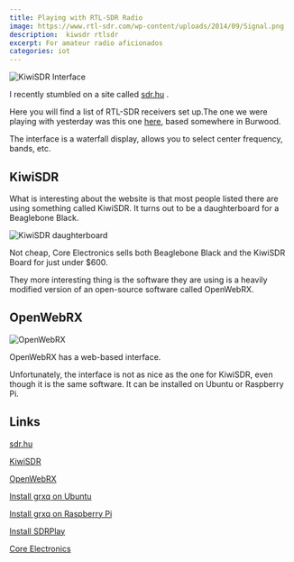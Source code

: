 ```yaml
---
title: Playing with RTL-SDR Radio
image: https://www.rtl-sdr.com/wp-content/uploads/2014/09/Signal.png
description:  kiwsdr rtlsdr
excerpt: For amateur radio aficionados
categories: iot
---
```

![KiwiSDR Interface](https://github.com/raspberrypisig/raspberrypisig.github.io/raw/master/assets/images/kiwisdr.jpg)

I recently stumbled on a site called [sdr.hu](sdr.hu) .

Here you will find a list of RTL-SDR receivers set up.The one we were playing with yesterday was this one [here](http://kiwisdr.vk3tlw.net:8073/), based somewhere in Burwood.

The interface is a waterfall display, allows you to select center frequency, bands, etc. 

## KiwiSDR
What is interesting about the website is that most people listed there are using something called KiwiSDR. It turns out to be a daughterboard for a 
Beaglebone Black.

![KiwiSDR daughterboard](https://github.com/raspberrypisig/raspberrypisig.github.io/raw/master/assets/images/kiwisdr-guts.jpg)

Not cheap, Core Electronics sells both Beaglebone Black and the KiwiSDR Board for just under $600.

They more interesting thing is the software they are using is a heavily modified version of an open-source software called OpenWebRX.

## OpenWebRX

![OpenWebRX](https://camo.githubusercontent.com/1203d0cf947cd88b198068dc1cad84aeeea0d989/687474703a2f2f626c6f672e7364722e68752f696d616765732f6f70656e77656272782f73637265656e73686f742e706e67)

OpenWebRX has a web-based interface.

Unfortunately, the interface is not as nice as the one for KiwiSDR, even though it is the same software. It can be installed on Ubuntu
or Raspberry Pi. 

## Links
[sdr.hu](sdr.hu)

[KiwiSDR](http://kiwisdr.com/)

[OpenWebRX](https://github.com/simonyiszk/openwebrx)

[Install grxq on Ubuntu](http://gqrx.dk/download/install-ubuntu)

[Install grxq on Raspberry Pi](http://gqrx.dk/download/gqrx-sdr-for-the-raspberry-pi)

[Install SDRPlay](https://www.sdrplay.com/downloads/)

[Core Electronics](https://core-electronics.com.au/kiwisdr-kit-seeed-studio.html)
